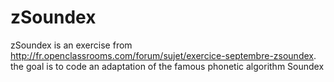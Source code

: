 zSoundex
========

zSoundex is an exercise from http://fr.openclassrooms.com/forum/sujet/exercice-septembre-zsoundex. the goal is to code an adaptation of the famous phonetic algorithm Soundex
